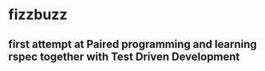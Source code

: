# fizzbuzz

## first attempt at Paired programming and learning rspec together with Test Driven Development 
